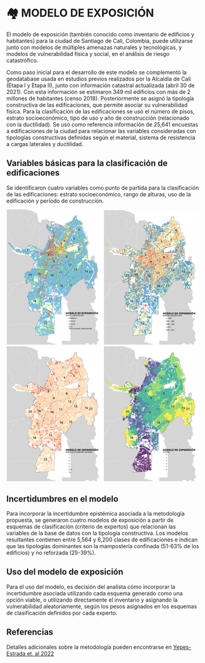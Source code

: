 # 🏘️ MODELO DE EXPOSICIÓN

El modelo de exposición (también conocido como inventario de edificios y habitantes) para la ciudad de Santiago de Cali, Colombia, puede utilizarse junto con modelos de múltiples amenazas naturales y tecnológicas, y modelos de vulnerabilidad física y social, en el análisis de riesgo catastrófico.

Como paso inicial para el desarrollo de este modelo se complementó la geodatabase usada en estudios previos realizados por la Alcaldía de Cali (Etapa I y Etapa II), junto con información catastral actualizada (abril 30 de 2021). Con esta información se estimaron 349 mil edificios con más de 2 millones de habitantes (censo 2018). Posteriormente se asignó la tipología constructiva de las edificaciones, que permite asociar su vulnerabilidad física. Para la clasificación de las edificaciones se usó el número de pisos, estrato socioeconómico, tipo de uso y año de construcción (relacionado con la ductilidad). Se usó como referencia información de 25,641 encuestas a edificaciones de la ciudad para relacionar las variables consideradas con tipologías constructivas definidas según el material, sistema de resistencia a cargas laterales y ductilidad. 


## Variables básicas para la clasificación de edificaciones
Se identificaron cuatro variables como punto de partida para la clasificación de las edificaciones: estrato socioeconómico, rango de alturas, uso de la edificación y período de construcción.

<p >
  <img src="../Mapas/Modelo_Exposicion_Uso.png" alt="Modelo de exposición - Uso de la edificación" width="250">

  <img src="../Mapas/Modelo_Exposicion_Periodo_Construccion.png" alt="Modelo de exposición - Periodo de construccion" width="250">

  <img src="../Mapas/Modelo_Exposicion_Alturas.png" alt="Modelo de exposición - Rango de alturas" width="250">

  <img src="../Mapas/Modelo_Exposicion_Estrato.png" alt="Modelo de exposición - Estrato socio-económico" width="250">
</p>


## Incertidumbres en el modelo
Para incorporar la incertidumbre epistémica asociada a la metodología propuesta, se generaron cuatro modelos de exposición a partir de esquemas de clasificación (criterio de expertos) que relacionan las variables de la base de datos con la tipología constructiva. Los modelos resultantes contienen entre 5,564 y 6,200 clases de edificaciones e indican que las tipologías dominantes son la mampostería confinada (51-63% de los edificios) y no reforzada (25-39%). 

## Uso del modelo de exposición
Para el uso del modelo, es decisión del analista cómo incorporar la incertidumbre asociada utilizando cada esquema generado como una opción viable, o utilizando directamente el inventario y asignando la vulnerabilidad aleatoriamente, según los pesos asignados en los esquemas de clasificación definidos por cada experto.


## Referencias
Detalles adicionales sobre la metodología pueden encontrarse en [Yepes-Estrada et. al 2022](https://www.researchgate.net/publication/361438249_MODELO_DE_EXPOSICION_PARA_LA_EVALUACION_DEL_RIESGO_CATASTROFICO_DE_SANTIAGO_DE_CALI_COLOMBIA_EXPOSURE_MODEL_FOR_CATASTROPHIC_RISK_ASSESSMENT_OF_SANTIAGO_DE_CALI_COLOMBIA)